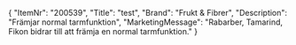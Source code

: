 {
  "ItemNr": "200539",
  "Title": "test",
  "Brand": "Frukt & Fibrer",
  "Description": "Främjar normal tarmfunktion",
  "MarketingMessage": "Rabarber, Tamarind, Fikon bidrar till att främja en normal tarmfunktion."
}